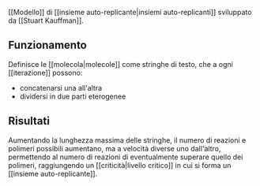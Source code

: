 [[Modello]] di [[insieme auto-replicante|insiemi auto-replicanti]] sviluppato da [[Stuart Kauffman]].

## Funzionamento

Definisce le [[molecola|molecole]] come stringhe di testo, che a ogni [[iterazione]] possono:
- concatenarsi una all'altra
- dividersi in due parti eterogenee

## Risultati

Aumentando la lunghezza massima delle stringhe, il numero di reazioni e polimeri possibili aumentano, ma a velocità diverse uno dall'altro, permettendo al numero di reazioni di eventualmente superare quello dei polimeri, raggiungendo un [[criticità|livello critico]] in cui si forma un [[insieme auto-replicante]].